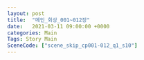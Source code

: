 ```yaml
---
layout: post
title:  "메인_회상_001~012장"
date:   2021-03-11 09:00:00 +0000
categories: Main
Tags: Story Main
SceneCode: ["scene_skip_cp001-012_q1_s10"]
---
```


